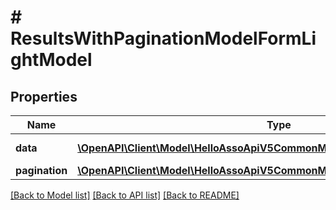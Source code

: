 # # ResultsWithPaginationModelFormLightModel

## Properties

Name | Type | Description | Notes
------------ | ------------- | ------------- | -------------
**data** | [**\OpenAPI\Client\Model\HelloAssoApiV5CommonModelsFormsFormLightModel[]**](HelloAssoApiV5CommonModelsFormsFormLightModel.md) | Data property | [optional]
**pagination** | [**\OpenAPI\Client\Model\HelloAssoApiV5CommonModelsCommonPaginationModel**](HelloAssoApiV5CommonModelsCommonPaginationModel.md) |  | [optional]

[[Back to Model list]](../../README.md#models) [[Back to API list]](../../README.md#endpoints) [[Back to README]](../../README.md)
